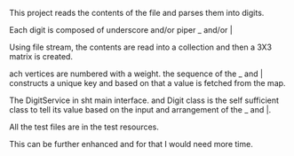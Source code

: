 This project reads the contents of the file and parses them into digits.

Each digit is composed of underscore and/or piper _ and/or |

Using file stream, the contents are read into a collection and then a 3X3 matrix is created.

ach vertices are numbered with a weight. the sequence of the _ and | constructs a unique key and 
based on that a value is fetched from the map.

The DigitService in sht main interface. and Digit class is the self sufficient class to tell its value based on the 
input and arrangement of the _ and |.

All the test files are in the test resources.

This can be further enhanced and for that I would need more time.

